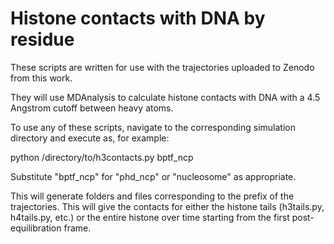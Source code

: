 # Histone contacts with DNA by residue

These scripts are written for use with the trajectories uploaded to Zenodo from this work.

They will use MDAnalysis to calculate histone contacts with DNA with a 4.5 Angstrom cutoff between heavy atoms.

To use any of these scripts, navigate to the corresponding simulation directory and execute as, for example:

python /directory/to/h3contacts.py bptf_ncp

Substitute "bptf_ncp" for "phd_ncp" or "nucleosome" as appropriate.

This will generate folders and files corresponding to the prefix of the trajectories. This will give the contacts for either the histone tails (h3tails.py, h4tails.py, etc.) or the entire histone over time starting from the first post-equilibration frame.
